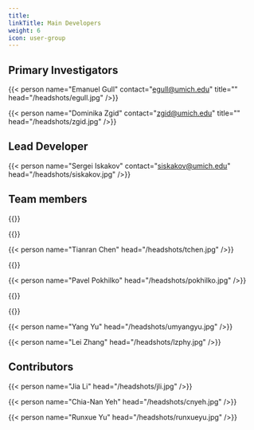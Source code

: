 ```yaml
---
title: 
linkTitle: Main Developers
weight: 6
icon: user-group
---
```



## Primary Investigators

{{< person name="Emanuel Gull" contact="egull@umich.edu" title="" head="/headshots/egull.jpg" />}}

{{< person name="Dominika Zgid" contact="zgid@umich.edu" title="" head="/headshots/zgid.jpg" />}}

## Lead Developer

{{< person name="Sergei Iskakov" contact="siskakov@umich.edu" head="/headshots/siskakov.jpg" />}}

## Team members

{{<person name="Vibin Abraham" />}}

{{<person name="Jacob Adamski" head="/headshots/adamskij.jpg" />}}

{{< person name="Tianran Chen" head="/headshots/tchen.jpg" />}}

{{<person name="Gaurav Harsha" />}}

{{< person name="Pavel Pokhilko" head="/headshots/pokhilko.jpg" />}}

{{<person name="Munkhorgil Wang" />}}

{{<person name="Ming Wen" />}}

{{< person name="Yang Yu" head="/headshots/umyangyu.jpg" />}}

{{< person name="Lei Zhang" head="/headshots/lzphy.jpg" />}}

## Contributors

{{< person name="Jia Li" head="/headshots/jli.jpg" />}}

{{< person name="Chia-Nan Yeh"  head="/headshots/cnyeh.jpg" />}}

{{< person name="Runxue Yu" head="/headshots/runxueyu.jpg" />}}
